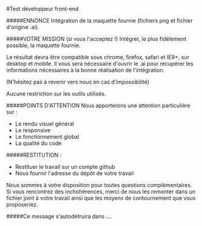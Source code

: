 #Test développeur front-end

#####ENNONCE
Intégration de la maquette fournie (fichiers png et fichier d'origine .ai). 

#####VOTRE MISSION (si vous l'acceptez !)
Intégrer, le plus fidélement possible, la maquette fournie.

Le résultat devra être compatible sous chrome, firefox, safari et IE9+, sur desktop et mobile.
Il vous sera nécessaire d'ouvrir le .ai pour récupérer les informations nécessaires à la bonne réalisation de l'intégration. 

(N'hésitez pas à revenir vers nous en cas d'impossibilité)

Aucune restriction sur les outils utilisés. 

#####POINTS D'ATTENTION
Nous apporterons une attention particulière sur :
- Le rendu visuel général
- Le responsive
- Le fonctionnement global
- La qualité du code

#####RESTITUTION :
- Restituer le travail sur un compte github
- Nous fournir l'adresse du dépôt de votre travail


Nous sommes à votre disposition pour toutes questions complémentaires.
Si vous rencontrez des inchohérences, merci de nous les remonter dans un fichier joint à votre travail ainsi que les moyens de contournement que vous proposeriez.

#####Ce message s'autodétruira dans .... 

